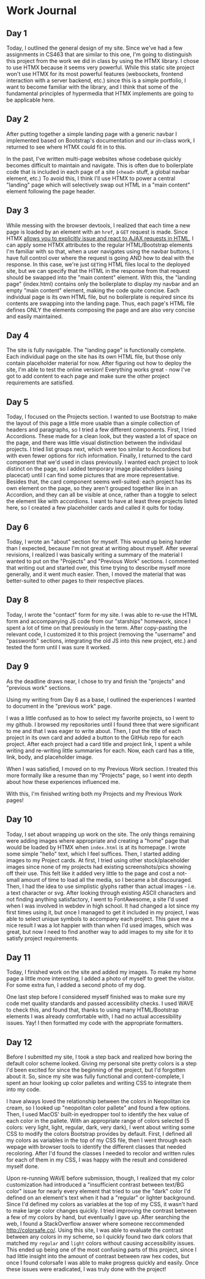 # Work Journal
## Day 1
Today, I outlined the general design of my site. Since we've had a few assignments in CS463 that are similar to this one, I'm going to distinguish this project from the work we did in class by using the HTMX library. I chose to use HTMX because it seems very powerful. While this static site project won't use HTMX for its most powerful features (websockets, frontend interaction with a server backend, etc.) since this is a simple portfolio, I want to become familiar with the library, and I think that some of the fundamental principles of hypermedia that HTMX implements are going to be applicable here.

## Day 2
After putting together a simple landing page with a generic navbar I implemented based on Bootstrap's documentation and our in-class work, I returned to see where HTMX could fit in to this.

In the past, I've written multi-page websites whose codebase quickly becomes difficult to maintain and navigate. This is often due to boilerplate code that is included in each page of a site (`<head>` stuff, a global navbar element, etc.) To avoid this, I think I'll use HTMX to power a central "landing" page which will selectively swap out HTML in a "main content" element following the page header.

## Day 3
While messing with the browser devtools, I realized that each time a new page is loaded by an element with an `href`, a `GET` request is made. Since HTMX [allows you to explicitly issue and react to AJAX requests in HTML](https://htmx.org/docs/#ajax), I can apply some HTMX attributes to the regular HTML/Bootstrap elements I'm familiar with so that, when a user navigates using the navbar buttons, I have full control over where the request is going AND how to deal with the response. In this case, we're just `GET`ing HTML files local to the deployed site, but we can specify that the HTML in the response from that request should be swapped into the "main content" element.
With this, the "landing page" (index.html) contains only the boilerplate to display my navbar and an empty "main content" element, making the code quite concise. Each individual page is its own HTML file, but no boilerplate is required since its contents are swapping into the landing page. Thus, each page's HTML file defines ONLY the elements composing the page and are also very concise and easily maintained.


## Day 4
The site is fully navigable. The "landing page" is functionally complete. Each individual page on the site has its own HTML file, but those only contain placeholder material for now. After figuring out how to deploy the site, I'm able to test the online version! Everything works great - now I've got to add content to each page and make sure the other project requirements are satisfied.

## Day 5
Today, I focused on the Projects section. I wanted to use Bootstrap to make the layout of this page a little more usable than a simple collection of headers and paragraphs, so I tried a few different components.
First, I tried Accordions. These made for a clean look, but they wasted a lot of space on the page, and there was little visual distinction between the individaul projects.
I tried list groups next, which were too similar to Accordions but with even fewer options for rich information.
Finally, I returned to the card component that we'd used in class previously. I wanted each project to look distinct on the page, so I added temporary image placeholders (using placecat) until I can find some pictures that are more representative. Besides that, the card component seems well-suited: each project has its own element on the page, so they aren't grouped together like in an Accordion, and they can all be visible at once, rather than a toggle to select the element like with accordions.
I want to have at least three projects listed here, so I created a few placeholder cards and called it quits for today.

## Day 6
Today, I wrote an "about" section for myself. This wound up being harder than I expected, because I'm not great at writing about myself. After several revisions, I realized I was basically writing a summary of the material I wanted to put on the "Projects" and "Previous Work" sections. I commented that writing out and started over, this time trying to describe myself more generally, and it went much easier. Then, I moved the material that was better-suited to other pages to their respective places.

## Day 8
Today, I wrote the "contact" form for my site. I was able to re-use the HTML form and accompanying JS code from our "starships" homework, since I spent a lot of time on that previously in the term. After copy-pasting the relevant code, I customized it to this project (removing the "username" and "passwords" sections, integrating the old JS into this new project, etc.) and tested the form until I was sure it worked.

## Day 9
As the deadline draws near, I chose to try and finish the "projects" and "previous work" sections.

Using my writing from Day 6 as a base, I outlined the experiences I wanted to document in the "previous work" page.

I was a little confused as to how to select my favorite projects, so I went to my github. I browsed my repositories until I found three that were significant to me and that I was eager to write about. Then, I put the title of each project in its own card and added a button to the GitHub repo for each project. After each project had a card title and project link, I spent a while writing and re-writing little summaries for each. Now, each card has a title, link, body, and placeholder image.

When I was satisfied, I moved on to my Previous Work section. I treated this more formally like a resume than my "Projects" page, so I went into depth about how these experiences influenced me.

With this, I'm finished writing both my Projects and my Previous Work pages!

## Day 10

Today, I set about wrapping up work on the site. The only things remaining were adding images where appropriate and creating a "home" page that would be loaded by HTMX when `index.html` is at its homepage. I wrote some simple "hello" text, which I feel suffices. Then, I started adding images to my Project cards.
At first, I tried using other stock/placeholder images since none of my projects had existing screenshots/pics showing off their use. This felt like it added very little to the page and cost a not-small amount of time to load all the media, so I became a bit discouraged. Then, I had the idea to use simplistic glyphs rather than actual images - i.e. a text character or svg. After looking through existing ASCII characters and not finding anything satisfactory, I went to FontAwesome, a site I'd used when I was involved in webdev in high school. It had changed a lot since my first times using it, but once I managed to get it included in my project, I was able to select unique symbols to accompany each project. This gave me a nice result I was a lot happier with than when I'd used images, which was great, but now I need to find another way to add images to my site for it to satisfy project requirements.

## Day 11
Today, I finished work on the site and added my images. To make my home page a little more interesting, I added a photo of myself to greet the visitor. For some extra fun, I added a second photo of my dog.

One last step before I considered myself finished was to make sure my code met quality standards and passed accessibility checks. I used WAVE to check this, and found that, thanks to using many HTML/Bootstrap elements I was already comfortable with, I had no actual accessibility issues. Yay! I then formatted my code with the appropriate formatters.

## Day 12
Before I submitted my site, I took a step back and realized how boring the default color scheme looked. Giving my personal site pretty colors is a step I'd been excited for since the beginning of the project, but I'd forgotten about it. So, since my site was fully functional and content-complete, I spent an hour looking up color palletes and writing CSS to integrate them into my code.

I have always loved the relationship between the colors in Neopolitan ice cream, so I looked up "neopolitan color pallete" and found a few options. Then, I used MacOS' built-in eyedropper tool to identify the hex value of each color in the pallete. With an appropriate range of colors selected (5 colors: very light, light, regular, dark, very dark), I went about writing some CSS to modify the colors Bootstrap provides by default. First, I defined all my colors as variables in the top of my CSS file, then I went through each wepage with browser tools to identify the different classes that needed recoloring. After I'd found the classes I needed to recolor and written rules for each of them in my CSS, I was happy with the result and considered myself done.

Upon re-running WAVE before submission, though, I realized that my color customization had introduced a "insufficient contrast between text/BG color" issue for nearly every element that tried to use the "dark" color I'd defined on an element's text when it had a "regular" or lighter background. Since I'd defined my colors as variables at the top of my CSS, it wasn't hard to make large color changes quickly. I tried improving the contrast between a few of my colors by hand, but eventually I gave up. After searching the web, I found a StackOverflow answer where someone reccommended http://colorsafe.co/. Using this site, I was able to evaluate the contrast between any colors in my scheme, so I quickly found two dark colors that matched my `regular` and `light` colors without causing accessibility issues.
This ended up being one of the most confusing parts of this project, since I had little insight into the amount of contrast between raw hex codes, but once I found colorsafe I was able to make progress quickly and easily. Once these issues were eradicated, I was truly done with the project!
